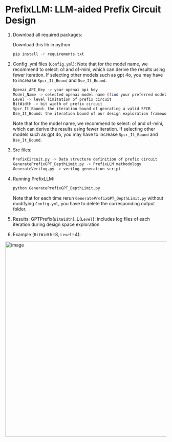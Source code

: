 # PrefixLLM: LLM-aided Prefix Circuit Design

1. Download all required packages:

    Download this lib in python
    ```bash
    pip install -r requirements.txt
    ```

2. Config .yml files (`Config.yml`):
    Note that for the model name, we recommend to select: o1 and o1-mini, which can derive the results using fewer iteration. If selecting other models such as gpt 4o, you may have to increase `Spcr_It_Bound` and `Dse_It_Bound`.
    ```bash
    Openai_API_Key -> your openai api key
    Model_Name -> selected openai model name (find your preferred model from https://platform.openai.com/docs/models)
    Level -> level limitation of prefix circuit
    BitWidth -> bit width of prefix circuit
    Spcr_It_Bound: the iteration bound of genrating a valid SPCR
    Dse_It_Bound: the iteration bound of our design exploration framework
    ```
    Note that for the model name, we recommend to select: o1 and o1-mini, which can derive the results using fewer iteration. If selecting other models such as gpt 4o, you may have to increase `Spcr_It_Bound` and `Dse_It_Bound`.

3. Src files:
    ```bash
    PrefixCircuit.py -> Data structure definition of prefix circuit
    GeneratePrefixGPT_DepthLimit.py -> PrefixLLM methodology
    GenerateVerilog.py -> verilog generation script
    ```

4. Running PrefixLLM:
    ```bash
    python GeneratePrefixGPT_DepthLimit.py
    ```
    Note that for each time rerun `GeneratePrefixGPT_DepthLimit.py` without modifying `Config.yml`, you have to delete the corresponding output folder.

5. Results:
   GPTPrefix{`BitWidth`}_L{`Level`}: includes log files of each iteration during design space exploration

6. Example (`BitWidth`=8, `Level`=4):
<img width="607" alt="image" src="https://github.com/user-attachments/assets/88fcf8e1-3d79-4d3f-ad91-1c047ff99482" />



   

